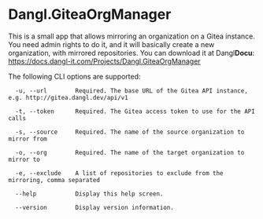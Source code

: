 # Dangl.GiteaOrgManager

This is a small app that allows mirroring an organization on a Gitea instance. You need admin rights to do it, and it will basically create a new organization, with mirrored repositories. You can download it at Dangl**Docu**: https://docs.dangl-it.com/Projects/Dangl.GiteaOrgManager

The following CLI options are supported:

```
  -u, --url        Required. The base URL of the Gitea API instance, e.g. http://gitea.dangl.dev/api/v1

  -t, --token      Required. The Gitea access token to use for the API calls

  -s, --source     Required. The name of the source organization to mirror from

  -o, --org        Required. The name of the target organization to mirror to

  -e, --exclude    A list of repositories to exclude from the mirroring, comma separated

  --help           Display this help screen.

  --version        Display version information.
  ```